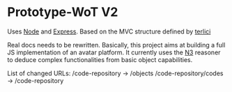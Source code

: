 # Prototype-WoT V2

Uses [Node](http://nodejs.org/) and [Express](http://expressjs.com/). Based on the MVC structure defined by [terlici](https://github.com/terlici/base-express)

Real docs needs to be rewritten. Basically, this project aims at building a full JS implementation of an avatar platform. It currently uses the [N3](https://github.com/RubenVerborgh/N3.js) reasoner to deduce complex functionalities from basic object capabilities.

List of changed URLs:
/code-repository -> /objects
/code-repository/codes -> /code-repository

